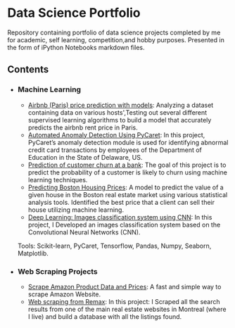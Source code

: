 # Data Science Portfolio
Repository containing portfolio of data science projects completed by me for academic, self learning, competition,and hobby purposes. Presented in the form of iPython Notebooks markdown files.

## Contents

- ### Machine Learning

  - [Airbnb (Paris) price prediction with models](https://github.com/kh-bilal/Data-Science-Portfolio/blob/master/Airbnb_price_prediction/Airbnb_Paris_price_prediction.ipynb): Analyzing a dataset containing data on various hosts',Testing out several different supervised learning algorithms to build a model that accurately predicts the  airbnb rent price in Paris.
  - [Automated Anomaly Detection Using PyCaret](https://github.com/sajal2692/Data-Science-Portfolio/blob/master/Anomaly_Detection/Automated_Anomaly_Detection.ipynb): In this project, PyCaret’s anomaly detection module is used for identifying abnormal credit card transactions by employees of the Department of Education in the State of Delaware, US.
  - [Prediction of customer churn at a bank](https://github.com/kh-bilal/Data-Science-Portfolio/blob/master/prediction_customer_churn_bank/prediction-of-customer-churn-at-a-bank.ipynb): The goal of this project is to predict the probability of a customer is likely to churn using machine learning techniques.
  - [Predicting Boston Housing Prices](https://github.com/kh-bilal/Data-Science-Portfolio/blob/master/boston_housing/boston_housing.ipynb): A model to predict the value of a given house in the Boston real estate market using various statistical analysis tools. Identified the best price that a client can sell their house utilizing machine learning.
  - [Deep Learning: Images classification system using CNN](https://github.com//kh-bilal/Data-Science-Portfolio/master/Images_classification_system/classification-system-using-CNN.ipynb):  In this project, I Developed an images classification system based on the Convolutional Neural Networks
(CNN).

   Tools: Scikit-learn, PyCaret, Tensorflow, Pandas, Numpy, Seaborn, Matplotlib.

- ### Web Scraping Projects
  - [Scrape Amazon Product Data and Prices](https://github.com/kh-bilal/Data-Science-Portfolio/Web-Scraping-Projects/Scraping-Amazon.ipynb): A fast and simple way to scrape Amazon Website.
  - [Web scraping from Remax](https://github.com/kh-bilal/Data-Science-Portfolio/Web-Scraping-Projects/Scraping-Remax.ipynb): In this project: I Scraped all the search results from one of the main real estate websites in Montreal (where I live) and build a database with all the listings found.
